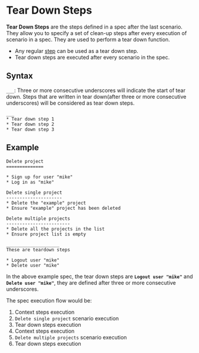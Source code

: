 # Tear Down Steps

__Tear Down Steps__ are the steps defined in a spec  after the last scenario.
They allow you to specify a set of clean-up steps after every execution of scenario in a spec. They are used to perform a tear down function.

* Any regular [step](steps.md) can be used as a tear down step.
* Tear down steps are executed after every scenario in the spec.

## Syntax

`___`: Three or more consecutive underscores will indicate the start of tear down. Steps that are written in tear down(after three or more consecutive underscores) will be considered as tear down steps.
```
___
* Tear down step 1
* Tear down step 2
* Tear down step 3
```

## Example

```
Delete project
==============

* Sign up for user "mike"
* Log in as "mike"

Delete single project
---------------------
* Delete the "example" project
* Ensure "example" project has been deleted

Delete multiple projects
------------------------
* Delete all the projects in the list
* Ensure project list is empty

____________________
These are teardown steps

* Logout user "mike"
* Delete user "mike"
```

In the above example spec, the tear down steps are **`Logout user "mike"`** and **`Delete user "mike"`**, they are defined after three or more consecutive underscores.

The spec execution flow would be:

1. Context steps execution
2. `Delete single project` scenario execution
3. Tear down steps execution
4. Context steps execution
5. `Delete multiple projects` scenario execution
6. Tear down steps execution
